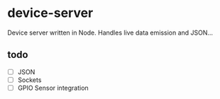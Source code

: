 # device-server
  Device server written in Node.
Handles live data emission and JSON...

## todo
- [ ] JSON
- [ ] Sockets
- [ ] GPIO Sensor integration
